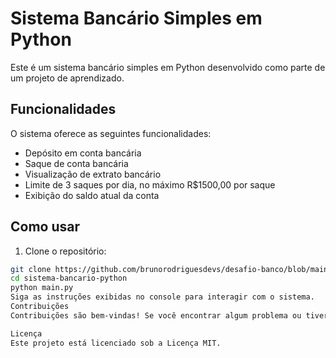 # Sistema Bancário Simples em Python

Este é um sistema bancário simples em Python desenvolvido como parte de um projeto de aprendizado.

## Funcionalidades

O sistema oferece as seguintes funcionalidades:

- Depósito em conta bancária
- Saque de conta bancária
- Visualização de extrato bancário
- Limite de 3 saques por dia, no máximo R$1500,00 por saque
- Exibição do saldo atual da conta

## Como usar

1. Clone o repositório:

```bash
git clone https://github.com/brunorodriguesdevs/desafio-banco/blob/main/desafio.py
cd sistema-bancario-python
python main.py
Siga as instruções exibidas no console para interagir com o sistema.
Contribuições
Contribuições são bem-vindas! Se você encontrar algum problema ou tiver sugestões de melhorias, sinta-se à vontade para abrir uma issue ou enviar um pull request.

Licença
Este projeto está licenciado sob a Licença MIT.


